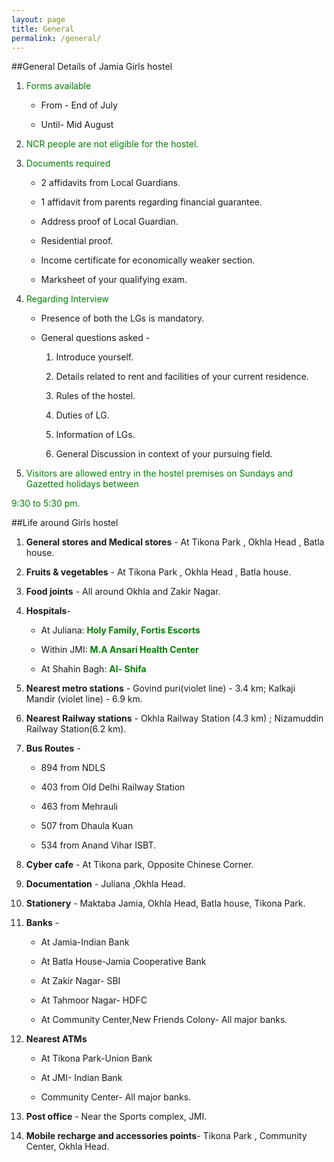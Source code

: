 ```yaml
---
layout: page
title: General
permalink: /general/
---
```

##General Details of Jamia Girls hostel

1. <p style="color:green">Forms available</p>

     * From - End of July

    * Until- Mid August


2. <p style="color:green">NCR people are not eligible for the hostel.</p>


3. <p style="color:green">Documents required</p>

	* 2 affidavits from Local Guardians.

	* 1 affidavit from parents regarding financial guarantee.

	*  Address proof of Local Guardian.

	* Residential proof.

	*  Income certificate for economically weaker section.

	* Marksheet of your qualifying exam.


4. <p style="color:green">Regarding Interview</p>

	* Presence of both the LGs is mandatory.

	* General questions asked -

       1. Introduce yourself.

       2. Details related to rent and facilities of your current residence.

       3. Rules of the hostel.

       4. Duties of LG.

       5. Information of LGs.

       6. General Discussion in context of your pursuing field.

5. <p style="color:green">Visitors are allowed entry in the hostel premises on Sundays and Gazetted holidays between</p>

<p style="color:green">  9:30 to 5:30 pm.</p>

##Life around Girls hostel

1. **General stores and Medical stores** -  At Tikona Park , Okhla Head , Batla house.

3. **Fruits & vegetables** - At Tikona Park , Okhla Head , Batla house.

4. **Food  joints** - All around Okhla and Zakir Nagar.

5. **Hospitals**-

	* At Juliana: **<font color="green">Holy Family, Fortis Escorts</font>**

	* Within JMI: **<font color="green">M.A Ansari Health Center</font>** 
	
	* At Shahin Bagh: **<font color="green">Al- Shifa</font>**

6. **Nearest metro stations** - Govind puri(violet line) - 3.4 km; Kalkaji Mandir (violet line) - 6.9 km.

7. **Nearest Railway stations** - Okhla Railway Station (4.3 km) ; Nizamuddin Railway Station(6.2 km).

8.  **Bus Routes** - 

	* 894 from NDLS

	* 403 from Old Delhi Railway Station

	* 463 from Mehrauli 

	* 507 from Dhaula Kuan 

	* 534 from Anand Vihar ISBT.

9. **Cyber cafe** - At Tikona park, Opposite Chinese Corner.

10. **Documentation** - Juliana ,Okhla Head.

11. **Stationery** - Maktaba Jamia, Okhla Head, Batla house, Tikona Park.

12. **Banks** - 

	* At Jamia-Indian Bank

	* At Batla House-Jamia Cooperative Bank

	* At Zakir Nagar- SBI

	* At Tahmoor Nagar- HDFC

	* At Community Center,New Friends Colony- All major banks.

13. **Nearest ATMs**

	* At Tikona Park-Union Bank

	* At JMI- Indian Bank
	 
	* Community Center- All major banks.



14. **Post office** - Near the Sports complex, JMI.


15. **Mobile recharge and accessories points**- Tikona Park , Community Center, Okhla Head.

